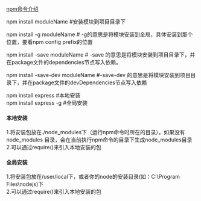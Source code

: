 
[npm命令介绍](http://www.runoob.com/nodejs/nodejs-npm.html)  

npm install moduleName  #安装模块到项目目录下  

npm install -g moduleName # -g的意思是将模块安装到全局，具体安装到那个位置，要看npm config prefix的位置  

npm install -save moduleName # -save 的意思是将模块安装到项目目录下，并在package文件的dependencies节点写入依赖。  

npm install -save-dev moduleName #-save-dev 的意思是将模块安装到项目目录下，并在package文件的devDependencies节点写入依赖  



npm install express   #本地安装  
npm install express -g #全局安装

#### 本地安装  
1.将安装包放在./node_modules下（运行npm命令时所在的目录），如果没有node_modules 目录，会在当前执行npm命令的目录下生成node_modules目录  
2.可以通过require()来引入本地安装的包  

#### 全局安装  
1.将安装包放在/user/local下，或者你的node的安装目录(如：C:\Program Files\nodejs)下  
2.可以通过require()来引入本地安装的包  

